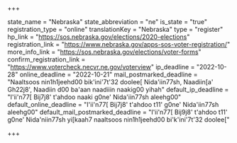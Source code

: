 +++

state_name = "Nebraska"
state_abbreviation = "ne"
is_state = "true"
registration_type = "online"
translationKey = "Nebraska"
type = "register"
hp_link = "https://sos.nebraska.gov/elections/2020-elections"
registration_link = "https://www.nebraska.gov/apps-sos-voter-registration/"
more_info_link = "https://sos.nebraska.gov/elections/voter-forms"
confirm_registration_link = "https://www.votercheck.necvr.ne.gov/voterview"
ip_deadline = "2022-10-28"
online_deadline = "2022-10-21"
mail_postmarked_deadline = "Naaltsoos nin1h1jeehd00 bik'ini'7t'32 doolee[ Nida'iin77sh, Naadiin[a' Gh22j8', Naadiin d00 ba'aan naadiiin naakig00 yihah"
default_ip_deadline = "I'ii'n77[ Bij7j8' t'ahdoo naaki g0ne' Nida'iin77sh aleehg00"
default_online_deadline = "I'ii'n77[ Bij7j8' t'ahdoo t11' g0ne' Nida'iin77sh aleehg00"
default_mail_postmarked_deadline = "I'ii'n77[ Bij9j8' t'ahdoo t11' g0ne' Nida'niin77sh yi[kaah7 naaltsoos nin1h1jeehd00 bi'k'ini'7t'32 doolee["

+++